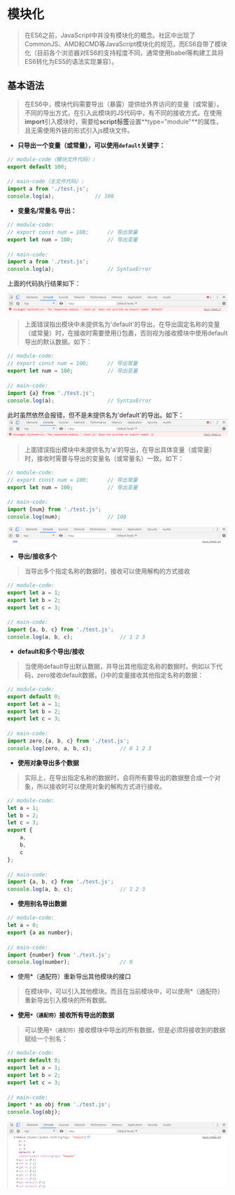 # 模块化
> 在ES6之前，JavaScript中并没有模块化的概念。社区中出现了CommonJS、AMD和CMD等JavaScript模块化的规范，而ES6自带了模块化（目前各个浏览器对ES6的支持程度不同，通常使用babel等构建工具将ES6转化为ES5的语法实现兼容）。
## 基本语法
> 在ES6中，模块代码需要导出（暴露）提供给外界访问的变量（或常量）。不同的导出方式，在引入此模块的JS代码中，有不同的接收方式。在使用**import**引入模块时，需要给**script标签**设置**type="module"**的属性，且无需使用外链的形式引入js模块文件。
* **只导出一个变量（或常量），可以使用`default`关键字：**
```js
// module-code（模块文件代码）:
export default 100;

// main-code（主文件代码）:
import a from './test.js';
console.log(a);             // 100
```
* **变量名/常量名 导出：**
```js
// module-code:
// export const num = 100;      // 导出常量
export let num = 100;           // 导出变量

// main-code:
import a from './test.js';
console.log(a);                 // SyntaxError
```
上面的代码执行结果如下：

![avatar](./images/module/1.png)
> 上面错误指出模块中未提供名为'default'的导出，在导出固定名称的变量（或常量）时，在接收时需要使用{}包裹，否则视为接收模块中使用default导出的默认数据。如下：
```js
// module-code:
// export const num = 100;      // 导出常量
export let num = 100;           // 导出变量

// main-code:
import {a} from './test.js';
console.log(a);                 // SyntaxError
```

此时虽然依然会报错，但不是未提供名为'default'的导出。如下：
![avatar](./images/module/2.png)
> 上面错误指出模块中未提供名为'a'的导出，在导出具体变量（或常量）时，接收时需要与导出的变量名（或常量名）一致。如下：
```js
// module-code:
// export const num = 100;      // 导出常量
export let num = 100;           // 导出变量

// main-code:
import {num} from './test.js';
console.log(num);               // 100
```
![avatar](./images/module/3.png)
* **导出/接收多个**
> 当导出多个指定名称的数据时，接收可以使用解构的方式接收
```js
// module-code:
export let a = 1;
export let b = 2;
export let c = 3;

// main-code:
import {a, b, c} from './test.js';
console.log(a, b, c);               // 1 2 3
```
* **default和多个导出/接收**
> 当使用default导出默认数据，并导出其他指定名称的数据时。例如以下代码，zero接收default数据，{}中的变量接收其他指定名称的数据：
```js
// module-code:
export default 0;
export let a = 1;
export let b = 2;
export let c = 3;

// main-code:
import zero,{a, b, c} from './test.js';
console.log(zero, a, b, c);         // 0 1 2 3
```
* **使用对象导出多个数据**
> 实际上，在导出指定名称的数据时，会将所有要导出的数据整合成一个对象，所以接收时可以使用对象的解构方式进行接收。
```js
// module-code:
let a = 1;
let b = 2;
let c = 3;
export {
    a,
    b,
    c
};

// main-code:
import {a, b, c} from './test.js';
console.log(a, b, c);               // 1 2 3
```
* **使用别名导出数据**
```js
// module-code:
let a = 0;
export {a as number};

// main-code:
import {number} from './test.js';
console.log(number);                // 0
```
* 使用*（通配符）重新导出其他模块的接口
> 在模块中，可以引入其他模块。而且在当前模块中，可以使用*（通配符）重新导出引入模块的所有数据。
* **使用`*（通配符）`接收所有导出的数据**
> 可以使用`*（通配符）`接收模块中导出的所有数据，但是必须将接收到的数据赋给一个别名：
```js
// module-code:
export default 0;
export let a = 1;
export let b = 2;
export let c = 3;

// main-code:
import * as obj from './test.js';
console.log(obj);
```
![avatar](./images/module/4.png)